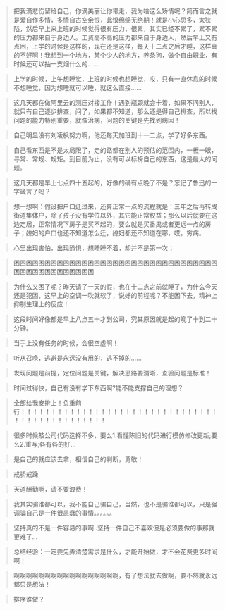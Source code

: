 >把我滴悲伤留给自己，你滴美丽让你带走，我为啥这么矫情呢？简而言之就是爱自作多情，多情自古空余恨，此恨绵绵无绝期！就是小心思多，太狭隘，然后早上来上班的时候觉得很有压力，很累，其实已经不累了，累不累的压力都来自于身边人。工资高不高的压力都来自于身边人，然后早上又有点困，上学的时候是这样的，现在还是这样，每天十二点之后才睡，这样真的不好啊！我想到一个地方，某个少人的地方，养条狗，做个自由职业，有时候还可以抽一支烟什么的......

>上学的时候，上午想睡觉，上班的时候也想睡觉，哎，只有一直休息的时候不想睡觉，因为想睡就可以睡，就这么直接......

>这几天都在做阿里云的测压对接工作！遇到瓶颈就会卡着，如果不问别人，就只有自己逐步排查，问了，如果都不知道，那么还是得自己排查，所以找问题的能力特别重要，就像治病，问题的关键是先找到病因！

>自己明显没有刘凌枫努力啊，他还每天加班到十一二点，学了好多东西。

>自己看东西是不是太局限了，走的路都在别人的预估的范围内，一板一眼，寻常、常规、规矩。到目前为止，没有可以标榜自己的东西，这是最大的问题。

>这几天都是早上七点四十五起的，好像的确有点晚了不是？忘记了鲁迅的一字箴言了吗？

>想一想啊：假设把户口迁过来，还算正常一点的流程就是：三年之后再转成街道集体户，除了孩子没有学位以外，其它能正常权益；那么以后就要在这边定居，正常情况下房子是买不起的，要么就是买番禺或者更远一点的房子；媳妇的户口也还不知道怎么迁，媳妇都还不知道在哪，哎。穷病。

>心里出现害怕，出现恐惧，想睡睡不着，却并不是第一次；

>困困困困困困困困困困困困困困困困困困困困困困困困困困困困困困困困困困困困困困困困困困困困困困

>为什么又困了呢？昨天请了一天的假，也在十二点之前就睡了，为什么今天还是犯困，这早上的空调一吹就软了，说好的前程呢？不能困下去，精神上抑制生理上的反应！

>这段时间好像都是早上八点五十才到公司，究其原因就是起的晚了十到二十分钟。

>当手上没有任务的时候，会很空虚啊！

>听从召唤，逃避是永远没有用的，逃不掉的......

>发现问题是前提，定位问题是关键，解决思路要清晰，查验问题是标准！

>时间过得快，自己有没有学下东西啊?能不能支撑自己的理想？

>全部给我安排上！负重前行！！！！！！！！！！！！！！！！！！！！！！！！！！！！！！！！！！！！！！！！！！！！！！！

>很多时候敲公司代码选择不多，要么1.看懂陈旧的代码进行模仿修改更新;要么2.重写;各有各的好...


>是自己的就应该去拿，相信自己的判断，勇敢！

>戒骄戒躁

>天道酬勤啊，请不要浪费！

>我其实骗谁都可以，我不能自己骗自己，当然，也不是骗谁都可以，只是强调骗自己是一件很愚蠢的事情。。。。。。

>坚持真的不是一件容易的事啊..坚持一件自己不喜欢但是必须要做的事那就更难了...

>总结经验：一定要先弄清楚需求是什么，才能开始做，才不会花费更多时间啊！

>啊啊啊啊啊啊啊啊啊啊啊啊啊啊啊啊啊，有了想法就去做啊，要不然就永远都只是想法！

>排序谁做？
